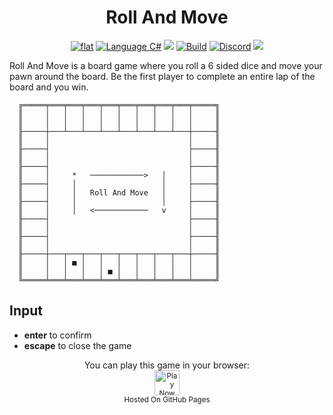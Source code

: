 ﻿<h1 align="center">
	Roll And Move
</h1>

<p align="center">
	<a href="https://github.com/ZacharyPatten/dotnet-console-games" alt="GitHub repo"><img alt="flat" src="https://raw.githubusercontent.com/ZacharyPatten/dotnet-console-games/main/.github/resources/github-repo-black.svg"></a>
	<a href="https://docs.microsoft.com/en-us/dotnet/csharp/" alt="GitHub repo"><img alt="Language C#" src="https://raw.githubusercontent.com/ZacharyPatten/dotnet-console-games/main/.github/resources/language-csharp.svg"></a>
	<a href="https://dotnet.microsoft.com/download" title="Target Framework" alt="Target Framework"><img src="https://raw.githubusercontent.com/ZacharyPatten/dotnet-console-games/main/.github/resources/dotnet-badge.svg" /></a>
	<a href="https://github.com/ZacharyPatten/dotnet-console-games/actions"><img src="https://github.com/ZacharyPatten/dotnet-console-games/workflows/Roll%20And%20Move%20Build/badge.svg" title="Goto Build" alt="Build"></a>
	<a href="https://discord.gg/4XbQbwF" alt="Discord"><img src="https://raw.githubusercontent.com/ZacharyPatten/dotnet-console-games/main/.github/resources/discord-badge.svg" title="Go To Discord Server" alt="Discord"/></a>
	<a href="https://github.com/ZacharyPatten/dotnet-console-games/blob/master/LICENSE" alt="license"><img src="https://raw.githubusercontent.com/ZacharyPatten/dotnet-console-games/main/.github/resources/license-MIT-green.svg" /></a>
</p>

Roll And Move is a board game where you roll a 6 sided dice and move your pawn around the board. Be the first 
player to complete an entire lap of the board and you win.

```
  ╔═════╤═══╤═══╤═══╤═══╤═══╤═══╤═══╤═══╤═════╗
  ║     │   │   │   │   │   │   │   │   │     ║
  ║     │   │   │   │   │   │   │   │   │     ║
  ╟─────┼───┴───┴───┴───┴───┴───┴───┴───┼─────╢
  ║     │                               │     ║
  ╟─────┤                               ├─────╢
  ║     │                               │     ║
  ╟─────┤                               ├─────╢
  ║     │     *   ────────────>   │     │     ║
  ╟─────┤     │                   │     ├─────╢
  ║     │     │   Roll And Move   │     │     ║
  ╟─────┤     │                   │     ├─────╢
  ║     │     │   <────────────   v     │     ║
  ╟─────┤                               ├─────╢
  ║     │                               │     ║
  ╟─────┤                               ├─────╢
  ║     │                               │     ║
  ╟─────┼───┬───┬───┬───┬───┬───┬───┬───┼─────╢
  ║     │   │ ■ │   │   │   │   │   │   │     ║
  ║     │   │   │   │ ■ │   │   │   │   │     ║
  ╚═════╧═══╧═══╧═══╧═══╧═══╧═══╧═══╧═══╧═════╝
```

## Input

- **enter** to confirm
- **escape** to close the game

<p align="center">
	You can play this game in your browser:
	<br />
	<a href="https://zacharypatten.github.io/dotnet-console-games/Roll%20And%20Move" alt="Play Now">
		<sub><img height="40"src="https://raw.githubusercontent.com/ZacharyPatten/dotnet-console-games/main/.github/resources/play-badge.svg" title="Play Now" alt="Play Now"/></sub>
	</a>
	<br />
	<sup>Hosted On GitHub Pages</sup>
</p>
